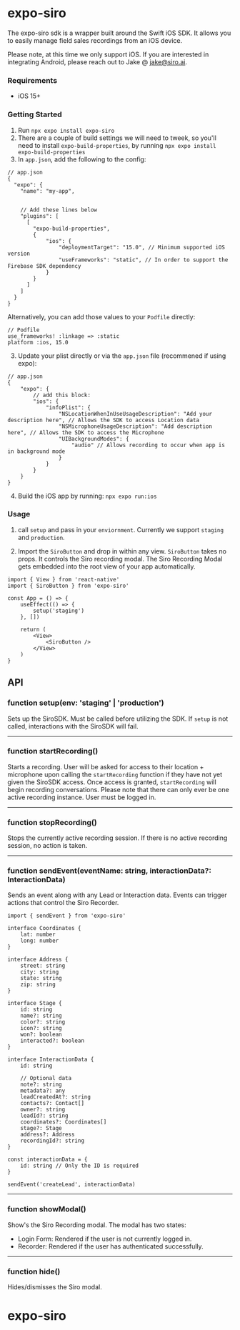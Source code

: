 # expo-siro

The expo-siro sdk is a wrapper built around the Swift iOS SDK. It allows you to easily manage field sales recordings from an iOS device.

Please note, at this time we only support iOS. If you are interested in integrating Android, please reach out to Jake @ jake@siro.ai.

### Requirements
- iOS 15+

### Getting Started
1. Run `npx expo install expo-siro`
2. There are a couple of build settings we will need to tweek, so you'll need to install `expo-build-properties`, by running `npx expo install expo-build-properties`
3. In `app.json`, add the following to the config:
```
// app.json
{
  "expo": {
    "name": "my-app",


	// Add these lines below
    "plugins": [
      [
		"expo-build-properties", 
		{
			"ios": {
				"deploymentTarget": "15.0", // Minimum supported iOS version
				"useFrameworks": "static", // In order to support the Firebase SDK dependency
			}
		}
	  ]
    ]
  }
}
```
Alternatively, you can add those values to your `Podfile` directly:
```
// Podfile
use_frameworks! :linkage => :static
platform :ios, 15.0
```
3. Update your plist directly or via the `app.json` file (recommened if using expo): 
```
// app.json
{
	"expo": {
		// add this block:
		"ios": {
			"infoPlist": {
				"NSLocationWhenInUseUsageDescription": "Add your description here", // Allows the SDK to access Location data
				"NSMicrophoneUsageDescription": "Add description here", // Allows the SDK to access the Microphone
				"UIBackgroundModes": {
					"audio" // Allows recording to occur when app is in background mode
				}
			}
		}
	}
}
```
4. Build the iOS app by running: `npx expo run:ios`

### Usage
1. call `setup` and pass in your `enviornment`. Currently we support `staging` and `production`.

2. Import the `SiroButton` and drop in within any view. `SiroButton` takes no props. It controls the Siro recording modal. The Siro Recording Modal gets embedded into the root view of your app automatically.

```
import { View } from 'react-native'
import { SiroButton } from 'expo-siro'

const App = () => {
	useEffect(() => {
		setup('staging')
	}, [])

	return (
		<View>
			<SiroButton />
		</View>
	)
}
```

## API

### function setup(env: 'staging' | 'production')
Sets up the SiroSDK. Must be called before utilizing the SDK. If `setup` is not called, interactions with the SiroSDK will fail.
___

### function startRecording()
Starts a recording. User will be asked for access to their location + microphone upon calling the `startRecording` function if they have not yet given the SiroSDK access. Once access is granted, `startRecording` will begin recording conversations.
Please note that there can only ever be one active recording instance. User must be logged in.
___

### function stopRecording()
Stops the currently active recording session. If there is no active recording session, no action is taken.
___

### function sendEvent(eventName: string, interactionData?: InteractionData)
Sends an event along with any Lead or Interaction data. Events can trigger actions that control the Siro Recorder. 

```
import { sendEvent } from 'expo-siro'

interface Coordinates {
	lat: number
    long: number
}

interface Address {
	street: string
    city: string
    state: string
    zip: string
}

interface Stage {
	id: string
    name?: string
    color?: string
    icon?: string
    won?: boolean
    interacted?: boolean
}

interface InteractionData {
	id: string

    // Optional data
    note?: string
    metadata?: any
    leadCreatedAt?: string
    contacts?: Contact[]
    owner?: string
    leadId?: string
    coordinates?: Coordinates[]
    stage?: Stage
    address?: Address
    recordingId?: string
}

const interactionData = {
	id: string // Only the ID is required
}

sendEvent('createLead', interactionData)
```
___

### function showModal() 
Show's the Siro Recording modal. The modal has two states:
- Login Form: Rendered if the user is not currently logged in.
- Recorder: Rendered if the user has authenticated successfully.
___

### function hide()
Hides/dismisses the Siro modal.
# expo-siro
